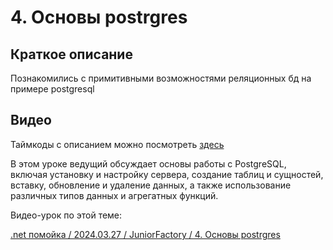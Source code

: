 ﻿# 4. Основы postrgres

## Краткое описание

Познакомились с примитивными возможностями реляционных бд на примере postgresql

## Видео

Таймкоды с описанием можно посмотреть [здесь](video.md)

В этом уроке ведущий обсуждает основы работы с PostgreSQL, включая установку и настройку сервера, создание таблиц и сущностей, вставку, обновление и удаление данных, 
а также использование различных типов данных и агрегатных функций.

Видео-урок по этой теме:

[.net помойка / 2024.03.27 / JuniorFactory / 4. Основы postrgres](https://www.youtube.com/watch?v=nmDF2z3StxA)
